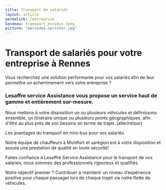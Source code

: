 ```yaml
---
title: Transport de salariés
layout: article
permalink: /entreprise
bandeau: transport_minibus.jpeg
picture: "mercedes-sprinter.jpg"
---
```

# Transport de salariés pour votre entreprise à Rennes

Vous recherchez une solution performante pour vos salariés afin de leur permettre un acheminement vers votre entreprise
?

### Lesaffre service Assistance vous propose un service haut de gamme et entièrement sur-mesure.

Nous mettons à votre disposition un ou plusieurs véhicules et définissons ensemble, un itinéraire unique ou plusieurs
points géographiques, afin d'être au plus près de vos besoins en terme de trajet. (aller/retour)

Les avantages du transport en mini-bus pour vos salariés

Notre équipe de chauffeurs à Montfort et sarégion est à votre disposition et assure une prestation de qualité en toute
sécurité!

Faites confiance à Lesaffre Service Assistance pour le transport de vos salariés, nous sommes des professionnels rigoureux et qualifiés.

Notre objectif premier ? Contribuer à maintenir un niveau d’expérience positive pour chaque passager lors de chaque
trajet via notre flotte de véhicules.




